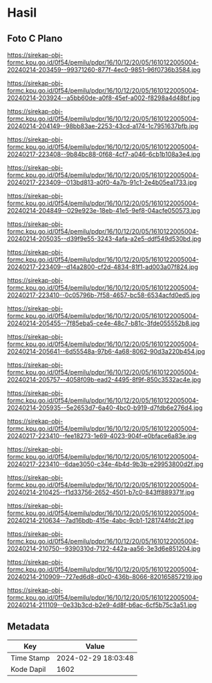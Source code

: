 # Hasil

## Foto C Plano

https://sirekap-obj-formc.kpu.go.id/0f54/pemilu/pdpr/16/10/12/20/05/1610122005004-20240214-203459--99371260-877f-4ec0-9851-96f0736b3584.jpg

https://sirekap-obj-formc.kpu.go.id/0f54/pemilu/pdpr/16/10/12/20/05/1610122005004-20240214-203924--a5bb60de-a0f8-45ef-a002-f8298a4d48bf.jpg

https://sirekap-obj-formc.kpu.go.id/0f54/pemilu/pdpr/16/10/12/20/05/1610122005004-20240214-204149--98bb83ae-2253-43cd-a174-1c7951637bfb.jpg

https://sirekap-obj-formc.kpu.go.id/0f54/pemilu/pdpr/16/10/12/20/05/1610122005004-20240217-223408--9b84bc88-0f68-4cf7-a046-6cb1b108a3e4.jpg

https://sirekap-obj-formc.kpu.go.id/0f54/pemilu/pdpr/16/10/12/20/05/1610122005004-20240217-223409--013bd813-a0f0-4a7b-91c1-2e4b05ea1733.jpg

https://sirekap-obj-formc.kpu.go.id/0f54/pemilu/pdpr/16/10/12/20/05/1610122005004-20240214-204849--029e923e-18eb-41e5-9ef8-04acfe050573.jpg

https://sirekap-obj-formc.kpu.go.id/0f54/pemilu/pdpr/16/10/12/20/05/1610122005004-20240214-205035--d39f9e55-3243-4afa-a2e5-ddf549d530bd.jpg

https://sirekap-obj-formc.kpu.go.id/0f54/pemilu/pdpr/16/10/12/20/05/1610122005004-20240217-223409--d14a2800-cf2d-4834-81f1-ad003a07f824.jpg

https://sirekap-obj-formc.kpu.go.id/0f54/pemilu/pdpr/16/10/12/20/05/1610122005004-20240217-223410--0c05796b-7f58-4657-bc58-6534acfd0ed5.jpg

https://sirekap-obj-formc.kpu.go.id/0f54/pemilu/pdpr/16/10/12/20/05/1610122005004-20240214-205455--7f85eba5-ce4e-48c7-b81c-3fde055552b8.jpg

https://sirekap-obj-formc.kpu.go.id/0f54/pemilu/pdpr/16/10/12/20/05/1610122005004-20240214-205641--6d55548a-97b6-4a68-8062-90d3a220b454.jpg

https://sirekap-obj-formc.kpu.go.id/0f54/pemilu/pdpr/16/10/12/20/05/1610122005004-20240214-205757--4058f09b-ead2-4495-8f9f-850c3532ac4e.jpg

https://sirekap-obj-formc.kpu.go.id/0f54/pemilu/pdpr/16/10/12/20/05/1610122005004-20240214-205935--5e2653d7-6a40-4bc0-b919-d7fdb6e276d4.jpg

https://sirekap-obj-formc.kpu.go.id/0f54/pemilu/pdpr/16/10/12/20/05/1610122005004-20240217-223410--fee18273-1e69-4023-904f-e0bface6a83e.jpg

https://sirekap-obj-formc.kpu.go.id/0f54/pemilu/pdpr/16/10/12/20/05/1610122005004-20240217-223410--6dae3050-c34e-4b4d-9b3b-e29953800d2f.jpg

https://sirekap-obj-formc.kpu.go.id/0f54/pemilu/pdpr/16/10/12/20/05/1610122005004-20240214-210425--f1d33756-2652-4501-b7c0-843ff889371f.jpg

https://sirekap-obj-formc.kpu.go.id/0f54/pemilu/pdpr/16/10/12/20/05/1610122005004-20240214-210634--7ad16bdb-415e-4abc-9cb1-1281744fdc2f.jpg

https://sirekap-obj-formc.kpu.go.id/0f54/pemilu/pdpr/16/10/12/20/05/1610122005004-20240214-210750--9390310d-7122-442a-aa56-3e3d6e851204.jpg

https://sirekap-obj-formc.kpu.go.id/0f54/pemilu/pdpr/16/10/12/20/05/1610122005004-20240214-210909--727ed6d8-d0c0-436b-8066-820165857219.jpg

https://sirekap-obj-formc.kpu.go.id/0f54/pemilu/pdpr/16/10/12/20/05/1610122005004-20240214-211109--0e33b3cd-b2e9-4d8f-b6ac-6cf5b75c3a51.jpg


## Metadata

| Key        | Value               |
| ---------- | ------------------- |
| Time Stamp | 2024-02-29 18:03:48 |
| Kode Dapil | 1602                |




